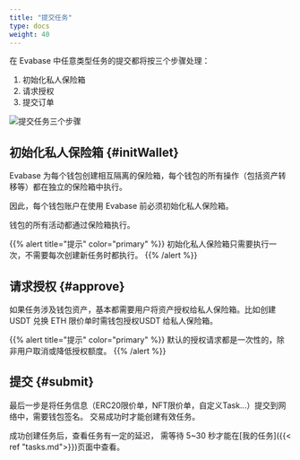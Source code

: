 ```yaml
---
title: "提交任务"
type: docs
weight: 40
---
```


在 Evabase 中任意类型任务的提交都将按三个步骤处理：

1. 初始化私人保险箱
2. 请求授权
3. 提交订单

![提交任务三个步骤](/img/submitOrder.png)

## 初始化私人保险箱 {#initWallet}

Evabase 为每个钱包创建相互隔离的保险箱，每个钱包的所有操作（包括资产转移等）都在独立的保险箱中执行。

因此，每个钱包账户在使用  Evabase 前必须初始化私人保险箱。

钱包的所有活动都通过保险箱执行。


{{% alert title="提示" color="primary" %}}
初始化私人保险箱只需要执行一次，不需要每次创建新任务时都执行。
{{% /alert %}}

## 请求授权 {#approve}

如果任务涉及钱包资产，基本都需要用户将资产授权给私人保险箱。比如创建 USDT 兑换 ETH 限价单时需钱包授权USDT 给私人保险箱。


{{% alert title="提示" color="primary" %}}
默认的授权请求都是一次性的，除非用户取消或降低授权额度。
{{% /alert %}}

## 提交 {#submit}

最后一步是将任务信息（ERC20限价单，NFT限价单，自定义Task...）提交到网络中，需要钱包签名。
交易成功时才能创建有效任务。

成功创建任务后，查看任务有一定的延迟， 需等待 5~30 秒才能在[我的任务]({{< ref "tasks.md">}})页面中查看。